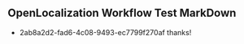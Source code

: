 ## OpenLocalization Workflow Test MarkDown
* 2ab8a2d2-fad6-4c08-9493-ec7799f270af thanks!

<!--HONumber=Aug16_HO4-->


